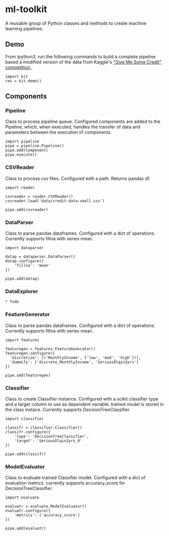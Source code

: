 # ml-toolkit
A reusable group of Python classes and methods to create machine learning pipelines.

## Demo
From ipython3, run the following commands to build a complete pipeline based a modified version of the data from Kaggle's  ["Give Me Some Credit" competition.](https://www.kaggle.com/c/GiveMeSomeCredit). 

```
import kit
res = kit.demo()
```

## Components
### Pipeline
Class to process pipeline queue. Configured components are added to the Pipeline, which, when executed, handles the transfer of data and parameters between the execution of components.
```
import pipeline
pipe = pipeline.Pipeline()
pipe.add(Component)
pipe.execute()
```
### CSVReader
Class to process csv files. Configured with a path. Returns pandas df.
```
import reader

csvreader = reader.CSVReader()
csvreader.load('data/credit-data-small.csv')

pipe.add(csvreader)
```
### DataParser
Class to parse pandas dataframes. Configured with a dict of operations. Currently supports fillna with series mean.
```
import dataparser

datap = dataparser.DataParser()
datap.configure({
    'fillna': 'mean'
})

pipe.add(datap)
```
### DataExplorer
	* Todo
### FeatureGenerator
Class to parse pandas dataframes. Configured with a dict of operations. Currently supports fillna with series mean.
```
import features

featuregen = features.FeatureGenerator()
featuregen.configure({
  'discretize': [('MonthlyIncome', ['low', 'med', 'high'])],
  'dummify': ['discrete_MonthlyIncome', 'SeriousDlqin2yrs']
})

pipe.add(featuregen)
```
### Classifier
Class to create Classifier instance. Configured with a scikit classifier type and a target column to use as dependent variable. trained model is stored in the class instace. Currently supports DecisionTreeClassifier.
```
import classifier

classifr = classifier.Classifier()
classifr.configure({
    'type': 'DecisionTreeClassifier',
    'target': 'SeriousDlqin2yrs_0'
})

pipe.add(classifr)
```

### ModelEvaluator
Class to evaluate trained Classifier model. Configured with a dict of evaluation metrics. currently supports accuracy_score for DecisionTreeClassifier.
```
import evaluate

evaluatr = evaluate.ModelEvaluator()
evaluatr.configure({
    'metrics': ['accuracy_score']
})

pipe.add(evaluatr)
```